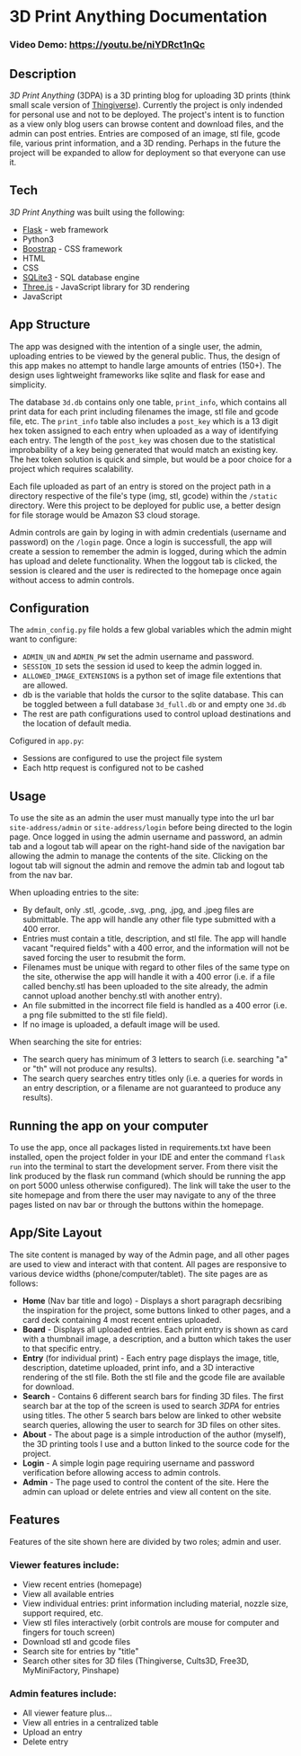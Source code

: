 # 3D Print Anything Documentation
### Video Demo:  https://youtu.be/niYDRct1nQc
## Description
*3D Print Anything* (3DPA) is a 3D printing blog for uploading 3D prints (think small scale version of [Thingiverse](https://www.thingiverse.com/)).  Currently the project is only indended for personal use and not to be deployed.  The project's intent is to function as a view only blog users can browse content and download files, and the admin can post entries.  Entries are composed of an image, stl file, gcode file, various print information, and a 3D rending.  Perhaps in the future the project will be expanded to allow for deployment so that everyone can use it. 
## Tech
*3D Print Anything* was built using the following:
* [Flask](https://flask.palletsprojects.com/en/2.2.x/) - web framework
* Python3
* [Boostrap](https://getbootstrap.com/) - CSS framework
* HTML
* CSS
* [SQLite3](https://www.sqlite.org/index.html) - SQL database engine
* [Three.js](https://threejs.org/) - JavaScript library for 3D rendering
* JavaScript
## App Structure
The app was designed with the intention of a single user, the admin, uploading entries to be viewed by the general public.  Thus, the design of this app makes no attempt to handle large amounts of entries (150+).  The design uses lightweight frameworks like sqlite and flask for ease and simplicity. 

The database ```3d.db``` contains only one table, ```print_info```, which contains all print data for each print including filenames the image, stl file and gcode file, etc.  The ```print_info``` table also includes a ```post_key``` which is a 13 digit hex token assigned to each entry when uploaded as a way of identifying each entry.  The length of the ```post_key``` was chosen due to the statistical improbability of a key being generated that would match an existing key.  The hex token solution is quick and simple, but would be a poor choice for a project which requires scalability.

Each file uploaded as part of an entry is stored on the project path in a directory respective of the file's type (img, stl, gcode) within the ```/static``` directory.  Were this project to be deployed for public use, a better design for file storage would be Amazon S3 cloud storage. 

Admin controls are gain by loging in with admin credentials (username and password) on the ```/login``` page.  Once a login is successfull, the app will create a session to remember the admin is logged, during which the admin has upload and delete functionality.  When the loggout tab is clicked, the session is cleared and the user is redirected to the homepage once again without access to admin controls. 
## Configuration
The ```admin_config.py``` file holds a few global variables which the admin might want to configure:
* ```ADMIN_UN``` and ```ADMIN_PW``` set the admin username and password.
* ```SESSION_ID``` sets the session id used to keep the admin logged in.
* ```ALLOWED_IMAGE_EXTENSIONS``` is a python set of image file extentions that are allowed.
* db is the variable that holds the cursor to the sqlite database.  This can be toggled between a full database ```3d_full.db``` or and empty one ```3d.db```
* The rest are path configurations used to control upload destinations and the location of default media.

Cofigured in ```app.py```:
* Sessions are configured to use the project file system
* Each http request is configured not to be cashed

## Usage
To use the site as an admin the user must manually type into the url bar ```site-address/admin``` or ```site-address/login``` before being directed to the login page.  Once logged in using the admin username and password, an admin tab and a logout tab will apear on the right-hand side of the navigation bar allowing the admin to manage the contents of the site. Clicking on the logout tab will signout the admin and remove the admin tab and logout tab from the nav bar.

When uploading entries to the site:
* By default, only .stl, .gcode, .svg, .png, .jpg, and .jpeg files are submittable.  The app will handle any other file type submitted with a 400 error. 
* Entries must contain a title, description, and stl file. The app will handle vacant "required fields" with a 400 error, and the information will not be saved forcing the user to resubmit the form.
* Filenames must be unique with regard to other files of the same type on the site, otherwise the app will handle it with a 400 error (i.e. if a file called benchy.stl has been uploaded to the site already, the admin cannot upload another benchy.stl with another entry).
* An file submitted in the incorrect file field is handled as a 400 error (i.e. a png file submitted to the stl file field).
* If no image is uploaded, a default image will be used.

When searching the site for entries:
* The search query has minimum of 3 letters to search (i.e. searching "a" or "th" will not produce any results).
* The search query searches entry titles only (i.e. a queries for words in an entry description, or a filename are not guaranteed to produce any results).
## Running the app on your computer
To use the app, once all packages listed in requirements.txt have been installed, open the project folder in your IDE and enter the command ```flask run``` into the terminal to start the development server.  From there visit the link produced by the flask run command (which should be running the app on port 5000 unless otherwise configured). The link will take the user to the site homepage and from there the user may navigate to any of the three pages listed on nav bar or through the buttons within the homepage.
## App/Site Layout
The site content is managed by way of the Admin page, and all other pages are used to view and interact with that content.  All pages are responsive to various device widths (phone/computer/tablet).  The site pages are as follows: 
* **Home** (Nav bar title and logo) - Displays a short paragraph decsribing the inspiration for the project, some buttons linked to other pages, and a card deck containing 4 most recent entries uploaded. 
* **Board** - Displays all uploaded entries.  Each print entry is shown as card with a thumbnail image, a description, and a button which takes the user to that specific entry.
* **Entry** (for individual print) - Each entry page displays the image, title, description, datetime uploaded, print info, and a 3D interactive rendering of the stl file.  Both the stl file and the gcode file are available for download.
* **Search** - Contains 6 different search bars for finding 3D files.  The first search bar at the top of the screen is used to search *3DPA* for entries using titles.  The other 5 search bars below are linked to other website search queries, allowing the user to search for 3D files on other sites.
* **About** - The about page is a simple  introduction of the author (myself), the 3D printing tools I use and a button linked to the source code for the project.
* **Login** - A simple login page requiring username and password verification before allowing access to admin controls.
* **Admin** - The page used to control the content of the site.  Here the admin can upload or delete entries and view all content on the site.
## Features
Features of the site shown here are divided by two roles; admin and user. 
### Viewer features include:
* View recent entries (homepage)
* View all available entries
* View individual entries: print information including material, nozzle size, support required, etc.
* View stl files interactively (orbit controls are mouse for computer and fingers for touch screen)
* Download stl and gcode files
* Search site for entries by "title"
* Search other sites for 3D files (Thingiverse, Cults3D, Free3D, MyMiniFactory, Pinshape)

### Admin features include:
* All viewer feature plus...
* View all entries in a centralized table
* Upload an entry
* Delete entry

